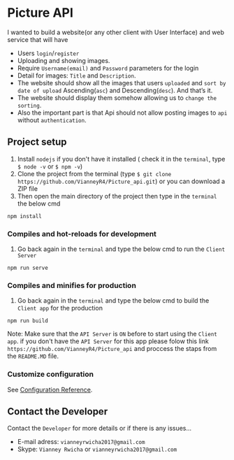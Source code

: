 # Picture API

I wanted to build a website(or any other client with User Interface) and web service that will have 
- Users `login`/`register`
- Uploading and showing images. 
- Require `Username(email)` and `Password` parameters for the login 
- Detail for images: `Title` and `Description`. 
- The website should show all the images that users `uploaded` and `sort by date of upload` Ascending(`asc`) and Descending(`desc`). And that’s it. 
- The website should display them somehow allowing us to `change the sorting`. 
- Also the important part is that Api should not allow posting images to `api` without `authentication`. 


## Project setup

1. Install `nodejs` if you don't have it installed ( check it in the `terminal`, type `$ node -v` or `$ npm -v`)
2. Clone the project from the terminal (type `$ git clone https://github.com/VianneyR4/Picture_api.git`) or you can download a ZIP file
3. Then open the main directory of the project then type in the `terminal` the below cmd

```
npm install
```

### Compiles and hot-reloads for development

1. Go back again in the `terminal` and type the below cmd to run the `Client Server`

```
npm run serve
```

### Compiles and minifies for production

1. Go back again in the `terminal` and type the below cmd to build the `Client app` for the production 

```
npm run build
```


Note: Make sure that the `API Server` is `ON` before to start using the `Client app`.  if you don't have the `API Server` for this app please folow this link `https://github.com/VianneyR4/Picture_api` and proccess the staps from the `README.MD` file. 

### Customize configuration
See [Configuration Reference](https://cli.vuejs.org/config/).

## Contact the Developer

Contact the `Developer` for more details or if there is any issues...

- E-mail adress: `vianneyrwicha2017@gmail.com`
- Skype: `Vianney Rwicha` or `vianneyrwicha2017@gmail.com`